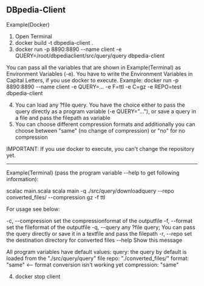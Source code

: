 DBpedia-Client
----------------------------------------

Example(Docker)

1. Open Terminal
2. docker build -t dbpedia-client .
3. docker run -p 8890:8890 --name client -e QUERY=/root/dbpediaclient/src/query/query dbpedia-client

You can pass all the variables that are shown in Example(Terminal) as Environment Variables (-e).
You have to write the Environment Variables in Capital Letters, if you use docker to execute.
Example: docker run -p 8890:8890 --name client -e QUERY=... -e F=ttl -e C=gz -e REPO=test dbpedia-client

4. You can load any ?file query. You have the choice either to pass the query directly as a program variable (-e QUERY="..."), or save a query in a file and pass the filepath as variable
5. You can choose different compression formats and additionally you can choose between "same" (no change of compression) or "no" for no compression

IMPORTANT: If you use docker to execute, you can't change the repository yet.

-----------------------------------------
Example(Terminal) (pass the program variable --help to get following information): 

scalac main.scala
scala main -q ./src/query/downloadquery --repo converted_files/ --compression gz -f ttl

For usage see below:
    
  -c, --compression  <arg>   set the compressionformat of the outputfile
  -f, --format  <arg>        set the fileformat of the outputfile
  -q, --query  <arg>         any ?file query; You can pass the query directly or save it in a textfile and pass the filepath
  -r, --repo  <arg>          set the destination directory for converted files
      --help                 Show this message
      

All program variables have default values:
query: the query by default is loaded from the "./src/query/query" file
repo: "./converted_files/"
format: "same"   <-- format conversion isn't working yet
compression: "same"

4. docker stop client

